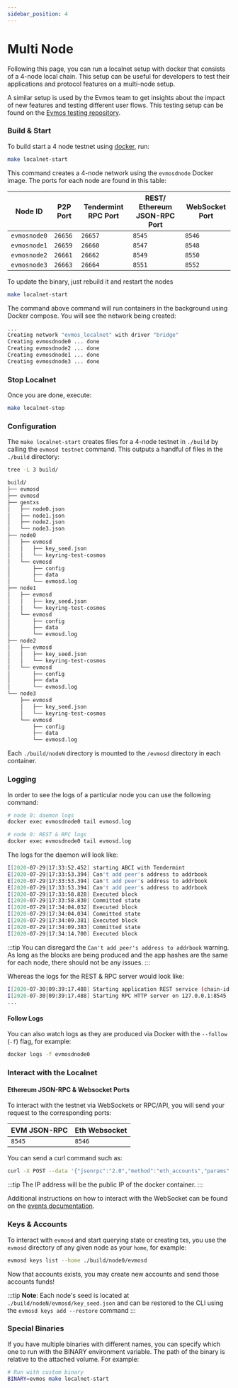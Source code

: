 ```yaml
---
sidebar_position: 4
---
```


# Multi Node

Following this page, you can run a localnet setup with docker
that consists of a 4-node local chain.
This setup can be useful for developers to test their applications and
protocol features on a multi-node setup.

A similar setup is used by the Evmos team to get insights
about the impact of new features and testing different user flows.
This testing setup can be found on the [Evmos testing repository](https://github.com/evmos/testing).

### Build & Start

To build start a 4 node testnet using [docker](https://docs.docker.com/engine/installation/), run:

```bash
make localnet-start
```

This command creates a 4-node network using the `evmosdnode` Docker image.
The ports for each node are found in this table:

| Node ID      | P2P Port | Tendermint RPC Port | REST/ Ethereum JSON-RPC Port | WebSocket Port |
| ------------ | -------- | ------------------- | ---------------------------- | -------------- |
| `evmosnode0` | `26656`  | `26657`             | `8545`                       | `8546`         |
| `evmosnode1` | `26659`  | `26660`             | `8547`                       | `8548`         |
| `evmosnode2` | `26661`  | `26662`             | `8549`                       | `8550`         |
| `evmosnode3` | `26663`  | `26664`             | `8551`                       | `8552`         |

To update the binary, just rebuild it and restart the nodes

```bash
make localnet-start
```

The command above  command will run containers in the background using Docker compose. You will see the network being created:

```bash
...
Creating network "evmos_localnet" with driver "bridge"
Creating evmosdnode0 ... done
Creating evmosdnode2 ... done
Creating evmosdnode1 ... done
Creating evmosdnode3 ... done
```

### Stop Localnet

Once you are done, execute:

```bash
make localnet-stop
```

### Configuration

The `make localnet-start` creates files for a 4-node testnet in `./build` by
calling the `evmosd testnet` command. This outputs a handful of files in the
`./build` directory:

```bash
tree -L 3 build/

build/
├── evmosd
├── evmosd
├── gentxs
│   ├── node0.json
│   ├── node1.json
│   ├── node2.json
│   └── node3.json
├── node0
│   ├── evmosd
│   │   ├── key_seed.json
│   │   └── keyring-test-cosmos
│   └── evmosd
│       ├── config
│       ├── data
│       └── evmosd.log
├── node1
│   ├── evmosd
│   │   ├── key_seed.json
│   │   └── keyring-test-cosmos
│   └── evmosd
│       ├── config
│       ├── data
│       └── evmosd.log
├── node2
│   ├── evmosd
│   │   ├── key_seed.json
│   │   └── keyring-test-cosmos
│   └── evmosd
│       ├── config
│       ├── data
│       └── evmosd.log
└── node3
    ├── evmosd
    │   ├── key_seed.json
    │   └── keyring-test-cosmos
    └── evmosd
        ├── config
        ├── data
        └── evmosd.log
```

Each `./build/nodeN` directory is mounted to the `/evmosd` directory in each container.

### Logging

In order to see the logs of a particular node you can use the following command:

```bash
# node 0: daemon logs
docker exec evmosdnode0 tail evmosd.log

# node 0: REST & RPC logs
docker exec evmosdnode0 tail evmosd.log
```

The logs for the daemon will look like:

```bash
I[2020-07-29|17:33:52.452] starting ABCI with Tendermint                module=main
E[2020-07-29|17:33:53.394] Can't add peer's address to addrbook         module=p2p err="Cannot add non-routable address 272a247b837653cf068d39efd4c407ffbd9a0e6f@192.168.10.5:26656"
E[2020-07-29|17:33:53.394] Can't add peer's address to addrbook         module=p2p err="Cannot add non-routable address 3e05d3637b7ebf4fc0948bbef01b54d670aa810a@192.168.10.4:26656"
E[2020-07-29|17:33:53.394] Can't add peer's address to addrbook         module=p2p err="Cannot add non-routable address 689f8606ede0b26ad5b79ae244c14cc67ab4efe7@192.168.10.3:26656"
I[2020-07-29|17:33:58.828] Executed block                               module=state height=88 validTxs=0 invalidTxs=0
I[2020-07-29|17:33:58.830] Committed state                              module=state height=88 txs=0 appHash=90CC5FA53CF8B5EC49653A14DA20888AD81C92FCF646F04D501453FD89FCC791
I[2020-07-29|17:34:04.032] Executed block                               module=state height=89 validTxs=0 invalidTxs=0
I[2020-07-29|17:34:04.034] Committed state                              module=state height=89 txs=0 appHash=0B54C4DB1A0DACB1EEDCD662B221C048C826D309FD2A2F31FF26BAE8D2D7D8D7
I[2020-07-29|17:34:09.381] Executed block                               module=state height=90 validTxs=0 invalidTxs=0
I[2020-07-29|17:34:09.383] Committed state                              module=state height=90 txs=0 appHash=75FD1EE834F0669D5E717C812F36B21D5F20B3CCBB45E8B8D415CB9C4513DE51
I[2020-07-29|17:34:14.700] Executed block                               module=state height=91 validTxs=0 invalidTxs=0
```

:::tip
You can disregard the `Can't add peer's address to addrbook` warning. As long as the blocks are
being produced and the app hashes are the same for each node, there should not be any issues.
:::

Whereas the logs for the REST & RPC server would look like:

```bash
I[2020-07-30|09:39:17.488] Starting application REST service (chain-id: "7305661614933169792")... module=rest-server
I[2020-07-30|09:39:17.488] Starting RPC HTTP server on 127.0.0.1:8545   module=rest-server
...
```

#### Follow Logs

You can also watch logs as they are produced via Docker with the `--follow` (`-f`) flag, for
example:

```bash
docker logs -f evmosdnode0
```

### Interact with the Localnet

#### Ethereum JSON-RPC & Websocket Ports

To interact with the testnet via WebSockets or RPC/API, you will send your request to the corresponding ports:

| EVM JSON-RPC | Eth Websocket |
| ------------ | ------------- |
| `8545`       | `8546`        |

You can send a curl command such as:

```bash
curl -X POST --data '{"jsonrpc":"2.0","method":"eth_accounts","params":[],"id":1}' -H "Content-Type: application/json" 192.162.10.1:8545
```

:::tip
The IP address will be the public IP of the docker container.
:::

Additional instructions on how to interact with the WebSocket can be found on the [events documentation](./../clients/ethereum-JSON-RPC/event#ethereum-websocket).

### Keys & Accounts

To interact with `evmosd` and start querying state or creating txs, you use the
`evmosd` directory of any given node as your `home`, for example:

```bash
evmosd keys list --home ./build/node0/evmosd
```

Now that accounts exists, you may create new accounts and send those accounts
funds!

:::tip
**Note**: Each node's seed is located at `./build/nodeN/evmosd/key_seed.json` and can be restored to the CLI using the `evmosd keys add --restore` command
:::

### Special Binaries

If you have multiple binaries with different names, you can specify which one to run with the BINARY environment variable. The path of the binary is relative to the attached volume. For example:

```bash
# Run with custom binary
BINARY=evmos make localnet-start
```
